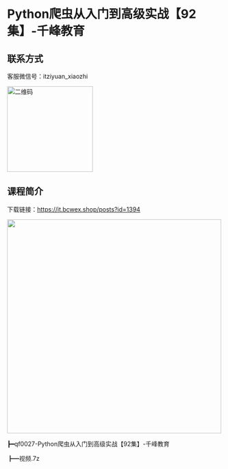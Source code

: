 # Python爬虫从入门到高级实战【92集】-千峰教育

## 联系方式

客服微信号：itziyuan_xiaozhi

<img src="https://ziyuanyun.oss-cn-guangzhou.aliyuncs.com/common/20240614073449/666b82192834a.jpg" width="200" height="200" alt="二维码">

## 课程简介

下载链接：https://it.bcwex.shop/posts?id=1394

<img src="https://ziyuanyun.oss-cn-guangzhou.aliyuncs.com/yun/20240515153925/664466ad25177.jpg" width="500" alt="">

  ┣━qf0027-Python爬虫从入门到高级实战【92集】-千峰教育

 ┣━视频.7z

  